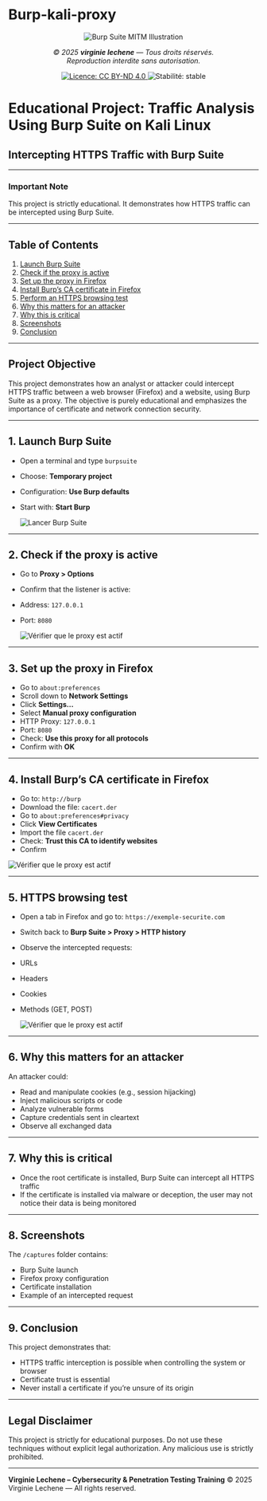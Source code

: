 # Burp-kali-proxy

<p align="center">
<img src="Burp%20Suite.PNG" alt="Burp Suite MITM Illustration" style="max-width: 100%; height: auto;" />
</p>

<p align="center"><i>© 2025 <strong>virginie lechene</strong> — Tous droits réservés.<br>
Reproduction interdite sans autorisation.</i></p>

<p align="center">
<a href="https://creativecommons.org/licenses/by-nd/4.0/">
<img src="https://licensebuttons.net/l/by-nd/4.0/88x31.png" alt="Licence: CC BY-ND 4.0">
</a>
<img src="https://img.shields.io/badge/stabilité-stable-brightgreen" alt="Stabilité: stable">
</p>


# Educational Project: Traffic Analysis Using Burp Suite on Kali Linux
## Intercepting HTTPS Traffic with Burp Suite

---

### Important Note

This project is strictly educational. It demonstrates how HTTPS traffic can be intercepted using Burp Suite.

---

## Table of Contents

1. [Launch Burp Suite](#1-launch-burp-suite)
2. [Check if the proxy is active](#2-check-if-the-proxy-is-active)
3. [Set up the proxy in Firefox](#3-set-up-the-proxy-in-firefox)
4. [Install Burp’s CA certificate in Firefox](#4-install-burps-ca-certificate-in-firefox)
5. [Perform an HTTPS browsing test](#5-https-browsing-test)
6. [Why this matters for an attacker](#6-why-this-matters-for-an-attacker)
7. [Why this is critical](#7-why-this-is-critical)
8. [Screenshots](#8-screenshots)
9. [Conclusion](#9-conclusion)


---

## Project Objective

This project demonstrates how an analyst or attacker could intercept HTTPS traffic between a web browser (Firefox) and a website, using Burp Suite as a proxy. The objective is purely educational and emphasizes the importance of certificate and network connection security.

---

## 1. Launch Burp Suite
- Open a terminal and type `burpsuite`
- Choose: **Temporary project**
- Configuration: **Use Burp defaults**
- Start with: **Start Burp**

  ![Lancer Burp Suite](./burp-kali-vn.png)

---

## 2. Check if the proxy is active
- Go to **Proxy > Options**
- Confirm that the listener is active:
- Address: `127.0.0.1`
- Port: `8080`

  ![Vérifier que le proxy est actif](./projet%20burp-kaly-proxy.2.PNG)

---

## 3. Set up the proxy in Firefox
- Go to `about:preferences`
- Scroll down to **Network Settings**
- Click **Settings…**
- Select **Manual proxy configuration**
- HTTP Proxy: `127.0.0.1`
- Port: `8080`
- Check: **Use this proxy for all protocols**
- Confirm with **OK**

---

## 4. Install Burp’s CA certificate in Firefox
- Go to: `http://burp`
- Download the file: `cacert.der`
- Go to `about:preferences#privacy`
- Click **View Certificates**
- Import the file `cacert.der`
- Check: **Trust this CA to identify websites**
- Confirm
 
![Vérifier que le proxy est actif](./projet%20burp-kaly-proxy.4.PNG)

---

## 5. HTTPS browsing test
- Open a tab in Firefox and go to: `https://exemple-securite.com`
- Switch back to **Burp Suite > Proxy > HTTP history**
- Observe the intercepted requests:
- URLs
- Headers
- Cookies
- Methods (GET, POST)

  ![Vérifier que le proxy est actif](./projet%20burp-kaly-proxy.3.PNG)

---

## 6. Why this matters for an attacker

An attacker could:
- Read and manipulate cookies (e.g., session hijacking)
- Inject malicious scripts or code
- Analyze vulnerable forms
- Capture credentials sent in cleartext
- Observe all exchanged data

---

## 7. Why this is critical
- Once the root certificate is installed, Burp Suite can intercept all HTTPS traffic
- If the certificate is installed via malware or deception, the user may not notice their data is being monitored

---

## 8. Screenshots

The `/captures` folder contains:
- Burp Suite launch
- Firefox proxy configuration
- Certificate installation
- Example of an intercepted request

---

## 9. Conclusion

This project demonstrates that:
- HTTPS traffic interception is possible when controlling the system or browser
- Certificate trust is essential
- Never install a certificate if you’re unsure of its origin

---

## Legal Disclaimer

This project is strictly for educational purposes.
Do not use these techniques without explicit legal authorization. Any malicious use is strictly prohibited.

---

**Virginie Lechene – Cybersecurity & Penetration Testing Training**
© 2025 Virginie Lechene — All rights reserved.
